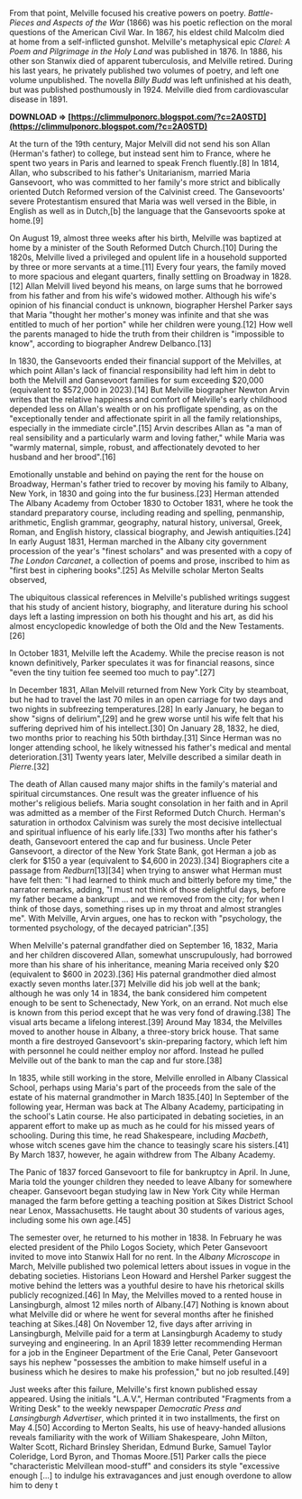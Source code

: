 From that point, Melville focused his creative powers on poetry. *Battle-Pieces and Aspects of the War* (1866) was his poetic reflection on the moral questions of the American Civil War. In 1867, his eldest child Malcolm died at home from a self-inflicted gunshot. Melville's metaphysical epic *Clarel: A Poem and Pilgrimage in the Holy Land* was published in 1876. In 1886, his other son Stanwix died of apparent tuberculosis, and Melville retired. During his last years, he privately published two volumes of poetry, and left one volume unpublished. The novella *Billy Budd* was left unfinished at his death, but was published posthumously in 1924. Melville died from cardiovascular disease in 1891.
 
**DOWNLOAD ⇒ [https://climmulponorc.blogspot.com/?c=2A0STD](https://climmulponorc.blogspot.com/?c=2A0STD)**


 
At the turn of the 19th century, Major Melvill did not send his son Allan (Herman's father) to college, but instead sent him to France, where he spent two years in Paris and learned to speak French fluently.[8] In 1814, Allan, who subscribed to his father's Unitarianism, married Maria Gansevoort, who was committed to her family's more strict and biblically oriented Dutch Reformed version of the Calvinist creed. The Gansevoorts' severe Protestantism ensured that Maria was well versed in the Bible, in English as well as in Dutch,[b] the language that the Gansevoorts spoke at home.[9]
 
On August 19, almost three weeks after his birth, Melville was baptized at home by a minister of the South Reformed Dutch Church.[10] During the 1820s, Melville lived a privileged and opulent life in a household supported by three or more servants at a time.[11] Every four years, the family moved to more spacious and elegant quarters, finally settling on Broadway in 1828.[12] Allan Melvill lived beyond his means, on large sums that he borrowed from his father and from his wife's widowed mother. Although his wife's opinion of his financial conduct is unknown, biographer Hershel Parker says that Maria "thought her mother's money was infinite and that she was entitled to much of her portion" while her children were young.[12] How well the parents managed to hide the truth from their children is "impossible to know", according to biographer Andrew Delbanco.[13]
 
In 1830, the Gansevoorts ended their financial support of the Melvilles, at which point Allan's lack of financial responsibility had left him in debt to both the Melvill and Gansevoort families for sum exceeding $20,000 (equivalent to $572,000 in 2023).[14] But Melville biographer Newton Arvin writes that the relative happiness and comfort of Melville's early childhood depended less on Allan's wealth or on his profligate spending, as on the "exceptionally tender and affectionate spirit in all the family relationships, especially in the immediate circle".[15] Arvin describes Allan as "a man of real sensibility and a particularly warm and loving father," while Maria was "warmly maternal, simple, robust, and affectionately devoted to her husband and her brood".[16]

Emotionally unstable and behind on paying the rent for the house on Broadway, Herman's father tried to recover by moving his family to Albany, New York, in 1830 and going into the fur business.[23] Herman attended The Albany Academy from October 1830 to October 1831, where he took the standard preparatory course, including reading and spelling, penmanship, arithmetic, English grammar, geography, natural history, universal, Greek, Roman, and English history, classical biography, and Jewish antiquities.[24] In early August 1831, Herman marched in the Albany city government procession of the year's "finest scholars" and was presented with a copy of *The London Carcanet*, a collection of poems and prose, inscribed to him as "first best in ciphering books".[25] As Melville scholar Merton Sealts observed,
 
The ubiquitous classical references in Melville's published writings suggest that his study of ancient history, biography, and literature during his school days left a lasting impression on both his thought and his art, as did his almost encyclopedic knowledge of both the Old and the New Testaments.[26]
 
In October 1831, Melville left the Academy. While the precise reason is not known definitively, Parker speculates it was for financial reasons, since "even the tiny tuition fee seemed too much to pay".[27]
 
In December 1831, Allan Melvill returned from New York City by steamboat, but he had to travel the last 70 miles in an open carriage for two days and two nights in subfreezing temperatures.[28] In early January, he began to show "signs of delirium",[29] and he grew worse until his wife felt that his suffering deprived him of his intellect.[30] On January 28, 1832, he died, two months prior to reaching his 50th birthday.[31] Since Herman was no longer attending school, he likely witnessed his father's medical and mental deterioration.[31] Twenty years later, Melville described a similar death in *Pierre*.[32]
 
The death of Allan caused many major shifts in the family's material and spiritual circumstances. One result was the greater influence of his mother's religious beliefs. Maria sought consolation in her faith and in April was admitted as a member of the First Reformed Dutch Church. Herman's saturation in orthodox Calvinism was surely the most decisive intellectual and spiritual influence of his early life.[33] Two months after his father's death, Gansevoort entered the cap and fur business. Uncle Peter Gansevoort, a director of the New York State Bank, got Herman a job as clerk for $150 a year (equivalent to $4,600 in 2023).[34] Biographers cite a passage from *Redburn*[13][34] when trying to answer what Herman must have felt then: "I had learned to think much and bitterly before my time," the narrator remarks, adding, "I must not think of those delightful days, before my father became a bankrupt ... and we removed from the city; for when I think of those days, something rises up in my throat and almost strangles me". With Melville, Arvin argues, one has to reckon with "psychology, the tormented psychology, of the decayed patrician".[35]
 
When Melville's paternal grandfather died on September 16, 1832, Maria and her children discovered Allan, somewhat unscrupulously, had borrowed more than his share of his inheritance, meaning Maria received only $20 (equivalent to $600 in 2023).[36] His paternal grandmother died almost exactly seven months later.[37] Melville did his job well at the bank; although he was only 14 in 1834, the bank considered him competent enough to be sent to Schenectady, New York, on an errand. Not much else is known from this period except that he was very fond of drawing.[38] The visual arts became a lifelong interest.[39] Around May 1834, the Melvilles moved to another house in Albany, a three-story brick house. That same month a fire destroyed Gansevoort's skin-preparing factory, which left him with personnel he could neither employ nor afford. Instead he pulled Melville out of the bank to man the cap and fur store.[38]
 
In 1835, while still working in the store, Melville enrolled in Albany Classical School, perhaps using Maria's part of the proceeds from the sale of the estate of his maternal grandmother in March 1835.[40] In September of the following year, Herman was back at The Albany Academy, participating in the school's Latin course. He also participated in debating societies, in an apparent effort to make up as much as he could for his missed years of schooling. During this time, he read Shakespeare, including *Macbeth*, whose witch scenes gave him the chance to teasingly scare his sisters.[41] By March 1837, however, he again withdrew from The Albany Academy.
 
The Panic of 1837 forced Gansevoort to file for bankruptcy in April. In June, Maria told the younger children they needed to leave Albany for somewhere cheaper. Gansevoort began studying law in New York City while Herman managed the farm before getting a teaching position at Sikes District School near Lenox, Massachusetts. He taught about 30 students of various ages, including some his own age.[45]
 
The semester over, he returned to his mother in 1838. In February he was elected president of the Philo Logos Society, which Peter Gansevoort invited to move into Stanwix Hall for no rent. In the *Albany Microscope* in March, Melville published two polemical letters about issues in vogue in the debating societies. Historians Leon Howard and Hershel Parker suggest the motive behind the letters was a youthful desire to have his rhetorical skills publicly recognized.[46] In May, the Melvilles moved to a rented house in Lansingburgh, almost 12 miles north of Albany.[47] Nothing is known about what Melville did or where he went for several months after he finished teaching at Sikes.[48] On November 12, five days after arriving in Lansingburgh, Melville paid for a term at Lansingburgh Academy to study surveying and engineering. In an April 1839 letter recommending Herman for a job in the Engineer Department of the Erie Canal, Peter Gansevoort says his nephew "possesses the ambition to make himself useful in a business which he desires to make his profession," but no job resulted.[49]
 
Just weeks after this failure, Melville's first known published essay appeared. Using the initials "L.A.V.", Herman contributed "Fragments from a Writing Desk" to the weekly newspaper *Democratic Press and Lansingburgh Advertiser*, which printed it in two installments, the first on May 4.[50] According to Merton Sealts, his use of heavy-handed allusions reveals familiarity with the work of William Shakespeare, John Milton, Walter Scott, Richard Brinsley Sheridan, Edmund Burke, Samuel Taylor Coleridge, Lord Byron, and Thomas Moore.[51] Parker calls the piece "characteristic Melvillean mood-stuff" and considers its style "excessive enough [...] to indulge his extravagances and just enough overdone to allow him to deny t
